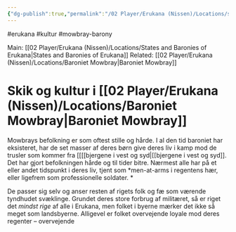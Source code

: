 ```yaml
---
{"dg-publish":true,"permalink":"/02 Player/Erukana (Nissen)/Locations/skik og kultur i baroniet Mowbray/"}
---
```


#erukana #kultur #mowbray-barony

Main: [[02 Player/Erukana (Nissen)/Locations/States and Baronies of Erukana\|States and Baronies of Erukana]] 
Related: [[02 Player/Erukana (Nissen)/Locations/Baroniet Mowbray\|Baroniet Mowbray]] 

# Skik og kultur i [[02 Player/Erukana (Nissen)/Locations/Baroniet Mowbray\|Baroniet Mowbray]] 
Mowbrays befolkning er som oftest stille og hårde. I al den tid baroniet har eksisteret, har de set masser af deres børn give deres liv i kamp mod de trusler som kommer fra [[[[bjergene i vest og syd\|[[bjergene i vest og syd]]. Det har gjort befolkningen hårde og til tider bitre. Nærmest alle har på et eller andet tidspunkt i deres liv, tjent som *men-at-arms i regentens hær, eller ligefrem som professionelle soldater. *

De passer sig selv og anser resten af rigets folk og fæ som værende tyndhudet svæklinge. 
Grundet deres store forbrug af militæret, så er riget det *mindst rige* af alle i Erukana, men folket i byerne mærker det ikke så meget som landsbyerne. 
Alligevel er folket overvejende loyale mod deres regenter – overvejende